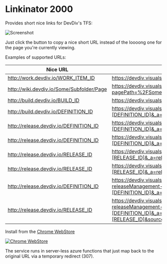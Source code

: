 # Linkinator 2000

Provides short nice links for DevDiv's TFS:

![Screenshot](https://raw.githubusercontent.com/kzu/Linkinator/master/img/screenshot.png)

Just click the button to copy a nice short URL instead of the loooong one for the page you're currently viewing.

Examples of supported URLs:


| Nice URL | Original URL |
| ------------ |-------------|
| http://work.devdiv.io/WORK_ITEM_ID | https://devdiv.visualstudio.com/DevDiv/_workitems/edit/[WORK_ITEM_ID] |
| http://wiki.devdiv.io/Some/Subfolder/Page | https://devdiv.visualstudio.com/DevDiv/_wiki/wikis/DevDiv.wiki?pagePath=%2FSome%2FSubfolder%2FPage |
| http://build.devdiv.io/BUILD_ID | https://devdiv.visualstudio.com/DevDiv/_build/index?buildId=[BUILD_ID] |
| http://build.devdiv.io/DEFINITION_ID | https://devdiv.visualstudio.com/DevDiv/_build/index?definitionId=[DEFINITION_ID]&_a=completed |
| http://release.devdiv.io/DEFINITION_ID | https://devdiv.visualstudio.com/DevDiv/_release?definitionId=[DEFINITION_ID]&_a=releases |
| http://release.devdiv.io/DEFINITION_ID | https://devdiv.visualstudio.com/DevDiv/_releaseDefinition?definitionId=[DEFINITION_ID]&_a=environments-editor-preview |
| http://release.devdiv.io/RELEASE_ID | https://devdiv.visualstudio.com/DevDiv/_release?releaseId=[RELEASE_ID]&_a=release-summary |
| http://release.devdiv.io/RELEASE_ID | https://devdiv.visualstudio.com/DevDiv/_releaseProgress?releaseId=[RELEASE_ID]&_a=release-pipeline-progress |
| http://release.devdiv.io/DEFINITION_ID | https://devdiv.visualstudio.com/DevDiv/_apps/hub/ms.vss-releaseManagement-web.hub-explorer?definitionId=[DEFINITION_ID]&_a=releases |
| http://release.devdiv.io/RELEASE_ID | https://devdiv.visualstudio.com/DevDiv/_apps/hub/ms.vss-releaseManagement-web.hub-explorer?definitionId=[DEFINITION_ID]&_a=release-summary&releaseId=[RELEASE_ID]&source=ReleaseExplorer |

Install from the [Chrome WebStore](https://goo.gl/u5ADhC)

[![Chrome WebStore](https://raw.githubusercontent.com/kzu/Linkinator/master/img/webstore.png)](https://goo.gl/u5ADhC)

The service runs in server-less azure functions that just map back to the original URL via a temporary redirect (307).